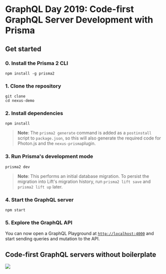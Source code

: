 # GraphQL Day 2019: Code-first GraphQL Server Development with Prisma

## Get started

### 0. Install the Prisma 2 CLI

```
npm install -g prisma2
```

### 1. Clone the repository

```
git clone 
cd nexus-demo
```

### 2. Install dependencies

```
npm install
```

> **Note**: The `prisma2 generate` command is added as a `postinstall` script to `package.json`, so this will also generate the required code for Photon.js and the `nexus-prisma`plugin.

### 3. Run Prisma's development mode

```
prisma2 dev
```

> **Note**: This performs an initial database migration. To persist the migration into Lift's migration history, run `prisma2 lift save` and `prisma2 lift up` later.

### 4. Start the GraphQL server

```
npm start
```

### 5. Explore the GraphQL API

You can now open a GraphQL Playground at [`http://localhost:4000`](http://localhost:4000) and start sending queries and mutation to the API.

## Code-first GraphQL servers without boilerplate

![](https://imgur.com/4ytyVYH.png)